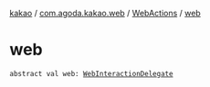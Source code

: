[kakao](../../index.md) / [com.agoda.kakao.web](../index.md) / [WebActions](index.md) / [web](./web.md)

# web

`abstract val web: `[`WebInteractionDelegate`](../../com.agoda.kakao.delegate/-web-interaction-delegate/index.md)